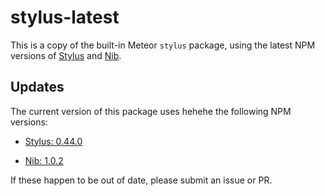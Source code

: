stylus-latest
=============

This is a copy of the built-in Meteor `stylus` package, using the latest NPM versions of
[Stylus](https://learnboost.github.io/stylus/) and [Nib](https://visionmedia.github.io/nib/).

Updates
-------

The current version of this package uses hehehe the following NPM versions:

* [Stylus: 0.44.0](https://www.npmjs.org/package/stylus)

* [Nib: 1.0.2](https://www.npmjs.org/package/nib)

If these happen to be out of date, please submit an issue or PR.